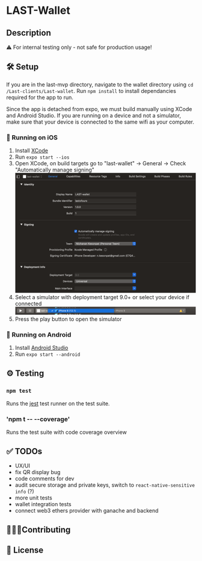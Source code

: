 # LAST-Wallet

## Description

⚠️ For internal testing only - not safe for production usage!

 ## 🛠 Setup

If you are in the last-mvp directory, navigate to the wallet directory using `cd /Last-clients/Last-wallet`. Run `npm install` to install dependancies required for the app to run.

Since the app is detached from expo, we must build manually using XCode and Android Studio. If you are running on a device and not a simulator, make sure that your device is connected to the same wifi as your computer.

### 📱 Running on iOS
1. Install [XCode](https://developer.apple.com/xcode/)
2. Run `expo start --ios`
3. Open XCode, on build targets go to "last-wallet" -> General -> Check "Automatically manage signing"
![Target Settings](assets/readme/xcode-signing.jpg)
4. Select a simulator with deployment target 9.0+ or select your device if connected
![Select a simulator](assets/readme/xcode-simulator.jpg)
5. Press the play button to open the simulator

### 🤖 Running on Android
1. Install [Android Studio](https://developer.android.com/studio/install)
2. Run `expo start --android`

## ⚙️ Testing

### `npm test`
Runs the [jest](https://github.com/facebook/jest) test runner on the test suite.

### 'npm t -- --coverage'
Runs the test suite with code coverage overview

## ✅ TODOs
- UX/UI
- fix QR display bug
- code comments for dev
- audit secure storage and private keys, switch to `react-native-sensitive info` (?)
- more unit tests
- wallet integration tests
- connect web3 ethers provider with ganache and backend

## 👩🏻‍💻Contributing

## 📄 License